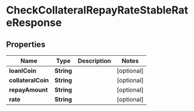 

# CheckCollateralRepayRateStableRateResponse


## Properties

| Name | Type | Description | Notes |
|------------ | ------------- | ------------- | -------------|
|**loanlCoin** | **String** |  |  [optional] |
|**collateralCoin** | **String** |  |  [optional] |
|**repayAmount** | **String** |  |  [optional] |
|**rate** | **String** |  |  [optional] |



